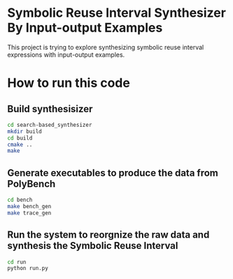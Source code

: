 # Symbolic Reuse Interval Synthesizer By Input-output Examples

This project is trying to explore synthesizing symbolic reuse interval expressions with input-output examples.

# How to run this code

## Build synthesisizer
```sh
cd search-based_synthesizer
mkdir build
cd build
cmake ..
make
```

## Generate executables to produce the data from PolyBench
```sh
cd bench
make bench_gen
make trace_gen
```

## Run the system to reorgnize the raw data and synthesis the Symbolic Reuse Interval
```sh
cd run
python run.py
```

